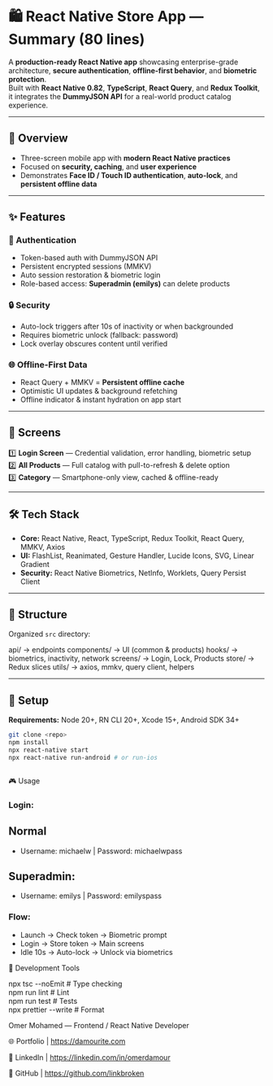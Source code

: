 # 🛍️ React Native Store App — Summary (80 lines)

A **production-ready React Native app** showcasing enterprise-grade architecture, **secure authentication**, **offline-first behavior**, and **biometric protection**.  
Built with **React Native 0.82**, **TypeScript**, **React Query**, and **Redux Toolkit**, it integrates the **DummyJSON API** for a real-world product catalog experience.

---

## 🎯 Overview

- Three-screen mobile app with **modern React Native practices**
- Focused on **security, caching**, and **user experience**
- Demonstrates **Face ID / Touch ID authentication**, **auto-lock**, and **persistent offline data**

---

## ✨ Features

### 🔐 Authentication

- Token-based auth with DummyJSON API
- Persistent encrypted sessions (MMKV)
- Auto session restoration & biometric login
- Role-based access: **Superadmin (emilys)** can delete products

### 🔒 Security

- Auto-lock triggers after 10s of inactivity or when backgrounded
- Requires biometric unlock (fallback: password)
- Lock overlay obscures content until verified

### 🌐 Offline-First Data

- React Query + MMKV = **Persistent offline cache**
- Optimistic UI updates & background refetching
- Offline indicator & instant hydration on app start

---

## 📱 Screens

1️⃣ **Login Screen** — Credential validation, error handling, biometric setup  
2️⃣ **All Products** — Full catalog with pull-to-refresh & delete option  
3️⃣ **Category** — Smartphone-only view, cached & offline-ready

---

## 🛠️ Tech Stack

- **Core:** React Native, React, TypeScript, Redux Toolkit, React Query, MMKV, Axios
- **UI:** FlashList, Reanimated, Gesture Handler, Lucide Icons, SVG, Linear Gradient
- **Security:** React Native Biometrics, NetInfo, Worklets, Query Persist Client

---

## 📂 Structure

Organized `src` directory:

api/ → endpoints
components/ → UI (common & products)
hooks/ → biometrics, inactivity, network
screens/ → Login, Lock, Products
store/ → Redux slices
utils/ → axios, mmkv, query client, helpers

---

## 🚀 Setup

**Requirements:** Node 20+, RN CLI 20+, Xcode 15+, Android SDK 34+

```bash
git clone <repo>
npm install
npx react-native start
npx react-native run-android # or run-ios



```

🎮 Usage

### Login:

## Normal

- Username: michaelw | Password: michaelwpass

## Superadmin:

- Username: emilys | Password: emilyspass

### Flow:

- Launch → Check token → Biometric prompt
- Login → Store token → Main screens
- Idle 10s → Auto-lock → Unlock via biometrics

🧪 Development Tools

npx tsc --noEmit # Type checking  
npm run lint # Lint  
npm run test # Tests  
npx prettier --write # Format

Omer Mohamed — Frontend / React Native Developer

🌐 Portfolio | https://damourite.com

💼 LinkedIn | https://linkedin.com/in/omerdamour

🐙 GitHub | https://github.com/linkbroken
